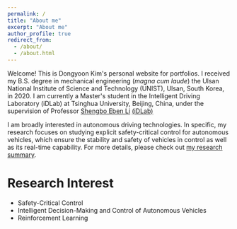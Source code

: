 ```yaml
---
permalink: /
title: "About me"
excerpt: "About me"
author_profile: true
redirect_from: 
  - /about/
  - /about.html
---
```

Welcome! This is Dongyoon Kim's personal website for portfolios.
I received my B.S. degree in mechanical engineering (*magna cum laude*) the Ulsan National Institute of Science and Technology (UNIST), Ulsan, South Korea, in 2020. I am currently a Master's student in the Intelligent Driving Laboratory (iDLab) at Tsinghua University, Beijing, China, under the supervision of Professor [Shengbo Eben Li](https://scholar.google.com/citations?user=Dxiw1K8AAAAJ&hl=en) [(iDLab)](http://www.idlab-tsinghua.com/thulab/labweb/index.html) 

I am broadly interested in autonomous driving technologies. In specific, my research focuses on studying explicit safety-critical control for autonomous vehicles, which ensure the stability and safety of vehicles in control as well as its real-time capability. For more details, please check out [my research summary](https://yoonkim.github.io/portfolio/).

Research Interest
==============
- Safety-Critical Control
- Intelligent Decision-Making and Control of Autonomous Vehicles
- Reinforcement Learning
